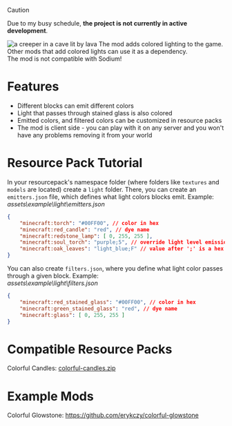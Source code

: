 > [!CAUTION]
> Due to my busy schedule, **the project is not currently in active development**.

![a creeper in a cave lit by lava](https://cdn.modrinth.com/data/cached_images/db98e8b5f28311e2c7edcd6e9cd00a82ba62f22b_0.webp)
The mod adds colored lighting to the game. Other mods that add colored lights can use it as a dependency.\
The mod is not compatible with Sodium!

# Features
- Different blocks can emit different colors
- Light that passes through stained glass is also colored
- Emitted colors, and filtered colors can be customized in resource packs
- The mod is client side - you can play with it on any server and you won't have any problems removing it from your world

# Resource Pack Tutorial
In your resourcepack's namespace folder (where folders like `textures` and `models` are located) create a `light` folder. There, you can create an `emitters.json` file, which defines what light colors blocks emit. Example:
\
_assets\\example\\light\\emitters.json_
```json
{
	"minecraft:torch": "#00FF00", // color in hex
	"minecraft:red_candle": "red", // dye name
	"minecraft:redstone_lamp": [ 0, 255, 255 ],
	"minecraft:soul_torch": "purple;5", // override light level emission
	"minecraft:oak_leaves": "light_blue;F" // value after ';' is a hex number from 0 to F
}
```
You can also create `filters.json`, where you define what light color passes through a given block. Example:\
_assets\\example\\light\\filters.json_
```json
{
	"minecraft:red_stained_glass": "#00FF00", // color in hex
	"minecraft:green_stained_glass": "red", // dye name
	"minecraft:glass": [ 0, 255, 255 ]
}
```

# Compatible Resource Packs
Colorful Candles: [colorful-candles.zip](https://github.com/erykczy/colorful-lighting/raw/e372648afdd442e96340f0d8ee477d6ae8138739/addons/colorful-candles.zip)

# Example Mods
Colorful Glowstone:
https://github.com/erykczy/colorful-glowstone